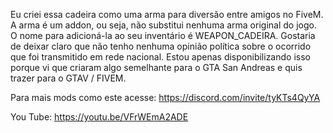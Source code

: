 Eu criei essa cadeira como uma arma para diversão entre amigos no FiveM. A arma é um addon, ou seja, não substitui nenhuma arma original do jogo. O nome para adicioná-la ao seu inventário é WEAPON_CADEIRA.  Gostaria de deixar claro que não tenho nenhuma opinião política sobre o ocorrido que foi transmitido em rede nacional. Estou apenas disponibilizando isso porque vi que criaram algo semelhante para o GTA San Andreas e quis trazer para o GTAV / FIVEM.

Para mais mods como este acesse:
https://discord.com/invite/tyKTs4QyYA

You Tube: https://youtu.be/VFrWEmA2ADE
